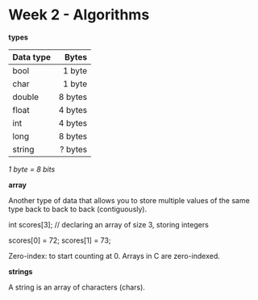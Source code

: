 # Week 2 - Algorithms

__types__

| Data type | Bytes   |
| :---      |  ---:   |
| bool      | 1 byte  |
| char      | 1 byte  |
| double    | 8 bytes |
| float     | 4 bytes |
| int       | 4 bytes |
| long      | 8 bytes |
| string    | ? bytes |

_1 byte = 8 bits_

__array__

Another type of data that allows you to store multiple values of the same type back to back to back (contiguously).

int scores[3]; // declaring an array of size 3, storing integers

scores[0] = 72;
scores[1] = 73;

Zero-index: to start counting at 0. Arrays in C are zero-indexed.

__strings__

A string is an array of characters (chars).
